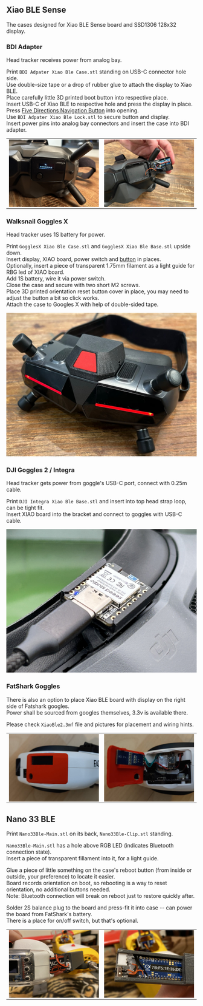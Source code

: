 ## Xiao BLE Sense

The cases designed for Xiao BLE Sense board and SSD1306 128x32 display.  

### BDI Adapter

Head tracker receives power from analog bay.

Print `BDI Adpater Xiao Ble Case.stl` standing on USB-C connector hole side.  
Use double-size tape or a drop of rubber glue to attach the display to Xiao BLE.  
Place carefully little 3D printed boot button into respective place.  
Insert USB-C of Xiao BLE to respective hole and press the display in place.  
Press [Five Directions Navigation Button](https://www.amazon.se/gp/product/B07QM88HP2) into opening.  
Use `BDI Adpater Xiao Ble Lock.stl` to secure button and display.  
Insert power pins into analog bay connectors and insert the case into BDI adapter.

<table>
<tr><td>
<img src="BDI Adpater Xiao Ble.jpg" title="XIAO + SSD1306 128x32 on DJI Goggles" style="float: left;"/>
</td><td>
<img src="BDI Adpater Xiao Ble Open.jpg" title="XIAO + SSD1306 128x32 on DJI Goggles, wiring" style="float: right;"/>
</td></tr>
</table>

### Walksnail Goggles X

Head tracker uses 1S battery for power.

Print `GogglesX Xiao Ble Case.stl` and `GogglesX Xiao Ble Base.stl` upside down.  
Insert display, XIAO board, power switch and [button](https://www.amazon.se/gp/product/B08FJ6GDZK) in places.  
Optionally, insert a piece of transparent 1.75mm filament as a light guide for RBG led of XIAO board.  
Add 1S battery, wire it via power switch.  
Close the case and secure with two short M2 screws.  
Place 3D printed orientation reset button cover in place, you may need to adjust the button a bit so click works.  
Attach the case to Googles X with help of double-sided tape.  

<img src="GogglesX Xiao Ble.jpg" title="XIAO + SSD1306 128x32 on Goggles X"/>

### DJI Goggles 2 / Integra

Head tracker gets power from goggle's USB-C port, connect with 0.25m cable.

Print `DJI Integra Xiao Ble Base.stl` and insert into top head strap loop, can be tight fit.  
Insert XIAO board into the bracket and connect to goggles with USB-C cable.

<img src="DJI Integra Xiao Ble.jpg" title="XIAO + SSD1306 128x32 on Goggles X"/>


### FatShark Goggles

There is also an option to place Xiao BLE board with display on the right side of Fatshark googles.  
Power shall be sourced from googles themselves, 3.3v is available there.

Please check `XiaoBle2.3mf` file and pictures for placement and wiring hints.

<table>
<tr><td>
<img src="XiaoBle2Closed.jpg" title="XIAO + SSD1306 128x32 on Fatshark Goggles" style="float: left;"/>
</td><td>
<img src="XiaoBle2Open.jpg" title="XIAO + SSD1306 128x32 on Fatshark Goggles, wiring" style="float: right;"/>
</td></tr>
</table>


## Nano 33 BLE

Print `Nano33Ble-Main.stl` on its back, `Nano33Ble-Clip.stl` standing.

`Nano33Ble-Main.stl` has a hole above RGB LED (indicates Bluetooth connection state).  
Insert a piece of transparent fillament into it, for a light guide.

Glue a piece of little something on the case's reboot button (from inside or outside, your preference) to locate it easier.  
Board records orientation on boot, so rebooting is a way to reset orientation, no additional buttons needed.  
Note: Bluetooth connection will break on reboot just to restore quickly after.

Solder 2S balance plug to the board and press-fit it into case -- can power the board from FatShark's battery.  
There is a place for on/off switch, but that's optional.

<table>
<tr><td>
<img src="Nano33BleOnGoggles.jpg" title="Nano 33 BLE on FatShark mounted on the left side" style="float: left;"/>
</td><td>
<img src="Nano33BleOpen.jpg" title="Nano 33 BLE on FatShark, wiring" style="float: right;"/>
</td></tr>
</table>
